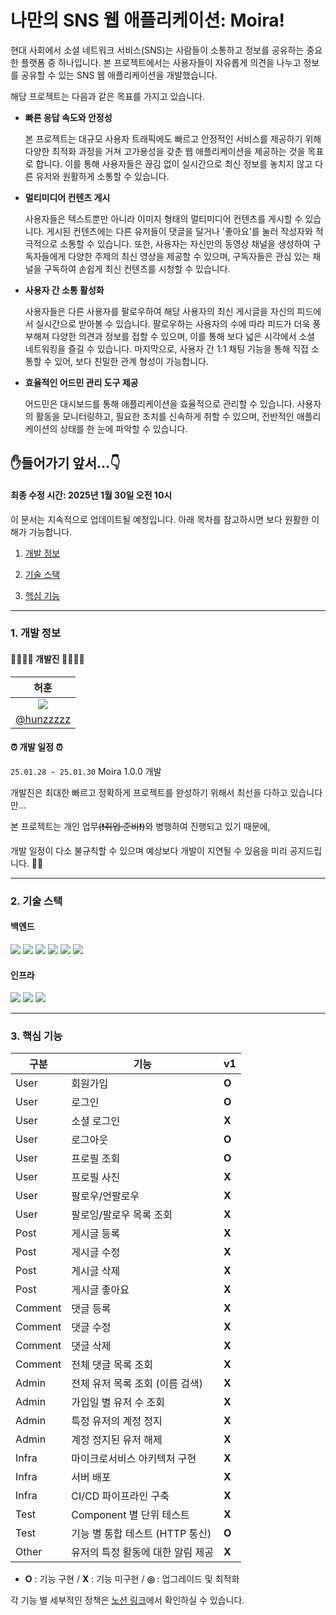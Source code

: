 # 나만의 SNS 웹 애플리케이션: Moira!

현대 사회에서 소셜 네트워크 서비스(SNS)는 사람들이 소통하고 정보를 공유하는 중요한 플랫폼 중 하나입니다. 본 프로젝트에서는 사용자들이 자유롭게 의견을 나누고 정보를 공유할 수 있는 SNS 웹 애플리케이션을 개발했습니다.

해당 프로젝트는 다음과 같은 목표를 가지고 있습니다.

- **빠른 응답 속도와 안정성**

  본 프로젝트는 대규모 사용자 트래픽에도 빠르고 안정적인 서비스를 제공하기 위해 다양한 최적화 과정을 거쳐 고가용성을 갖춘 웹 애플리케이션을 제공하는 것을 목표로 합니다. 이를 통해 사용자들은 끊김 없이 실시간으로 최신 정보를 놓치지 않고 다른 유저와 원활하게 소통할 수 있습니다.

- **멀티미디어 컨텐츠 게시**

  사용자들은 텍스트뿐만 아니라 이미지 형태의 멀티미디어 컨텐츠를 게시할 수 있습니다. 게시된 컨텐츠에는 다른 유저들이 댓글을 달거나 '좋아요'를 눌러 작성자와 적극적으로 소통할 수 있습니다. 또한, 사용자는 자신만의 동영상 채널을 생성하여 구독자들에게 다양한 주제의 최신 영상을 제공할 수 있으며, 구독자들은 관심 있는 채널을 구독하여 손쉽게 최신 컨텐츠를 시청할 수 있습니다.

- **사용자 간 소통 활성화**

  사용자들은 다른 사용자를 팔로우하여 해당 사용자의 최신 게시글을 자신의 피드에서 실시간으로 받아볼 수 있습니다. 팔로우하는 사용자의 수에 따라 피드가 더욱 풍부해져 다양한 의견과 정보를 접할 수 있으며, 이를 통해 보다 넓은 시각에서 소셜 네트워킹을 즐길 수 있습니다. 마지막으로, 사용자 간 1:1 채팅 기능을 통해 직접 소통할 수 있어, 보다 친밀한 관계 형성이 가능합니다.

- **효율적인 어드민 관리 도구 제공**

  어드민은 대시보드를 통해 애플리케이션을 효율적으로 관리할 수 있습니다. 사용자의 활동을 모니터링하고, 필요한 조치를 신속하게 취할 수 있으며, 전반적인 애플리케이션의 상태를 한 눈에 파악할 수 있습니다.

## ✋들어가기 앞서...👇

#### 최종 수정 시간: 2025년 1월 30일 오전 10시

이 문서는 지속적으로 업데이트될 예정입니다. 아래 목차를 참고하시면 보다 원활한 이해가 가능합니다.

1. [개발 정보](#1-개발-정보)

2. [기술 스택](#2-기술-스택)

3. [핵심 기능](#3-핵심-기능)

---

### 1. 개발 정보

#### 👨‍👩‍👧‍👦 개발진 👨‍👩‍👧‍👦
| 허훈 |
|:----------------------------------------------------------:|
| ![](https://avatars.githubusercontent.com/u/152062846?v=4) |
| [@hunzzzzz](https://github.com/hunzzzzz) |

#### ⏰ 개발 일정 ⏰

`25.01.28 ~ 25.01.30` Moira 1.0.0 개발

개발진은 최대한 빠르고 정확하게 프로젝트를 완성하기 위해서 최선을 다하고 있습니다만...

본 프로젝트는 개인 업무<s>(❗취업 준비❗)</s>와 병행하여 진행되고 있기 때문에,

개발 일정이 다소 불규칙할 수 있으며 예상보다 개발이 지연될 수 있음을 미리 공지드립니다. 🙇‍♂️

---

### 2. 기술 스택

#### 백엔드
<img src="https://img.shields.io/badge/Kotlin 2.1.0-7F52FF?style=for-the-badge&logo=Kotlin&logoColor=white">
<img src="https://img.shields.io/badge/springboot 3.4.1-6DB33F?style=for-the-badge&logo=springboot&logoColor=white">
<img src="https://img.shields.io/badge/QueryDSL 5.0-%23007bff?style=for-the-badge">
<img src="https://img.shields.io/badge/JWT 0.12.6-%23f532f2?style=for-the-badge">
<img src="https://img.shields.io/badge/JUnit 5-%236DB33F?style=for-the-badge">
<img src="https://img.shields.io/badge/TestContainers 1.20.4-%233fb3cd?style=for-the-badge">

#### 인프라

<img src="https://img.shields.io/badge/MySQL 8.4-4479A1?style=for-the-badge&logo=MySQL&logoColor=white">
<img src="https://img.shields.io/badge/Redis 7.4-DC382D?style=for-the-badge&logo=Redis&logoColor=white">
<img src="https://img.shields.io/badge/AWS S3-%23FF9900?style=for-the-badge&logo=amazon-web-services&logoColor=white">

---

### 3. 핵심 기능

| 구분 | 기능 | v1 |
| --- | --- | --- |
| User | 회원가입 | **O** |
| User | 로그인 | **O** |
| User | 소셜 로그인 | **X** |
| User | 로그아웃 | **O** |
| User | 프로필 조회 | **O** |
| User | 프로필 사진 | **X** |
| User | 팔로우/언팔로우 | **X** |
| User | 팔로잉/팔로우 목록 조회 | **X** |
| Post | 게시글 등록 | **X** |
| Post | 게시글 수정 | **X** |
| Post | 게시글 삭제 | **X** |
| Post | 게시글 좋아요 | **X** |
| Comment | 댓글 등록 | **X** |
| Comment | 댓글 수정 | **X** |
| Comment | 댓글 삭제 | **X** |
| Comment | 전체 댓글 목록 조회 | **X** |
| Admin | 전체 유저 목록 조회 (이름 검색) | **X** |
| Admin | 가입일 별 유저 수 조회 | **X** |
| Admin | 특정 유저의 계정 정지 | **X** |
| Admin | 계정 정지된 유저 해제 | **X** |
| Infra | 마이크로서비스 아키텍처 구현 | **X** |
| Infra | 서버 배포 | **X** |
| Infra | CI/CD 파이프라인 구축 | **X** |
| Test | Component 별 단위 테스트 | **X** |
| Test | 기능 별 통합 테스트 (HTTP 통신) | **O** |
| Other | 유저의 특정 활동에 대한 알림 제공 | **X** |

- **O** : 기능 구현 / **X** : 기능 미구현 / **◎** : 업그레이드 및 최적화

각 기능 별 세부적인 정책은 [노션 링크](https://hunzz.notion.site/moira-17d8fd4bde4b8013a4e1fd67815d4397?pvs=4)에서 확인하실 수 있습니다.

